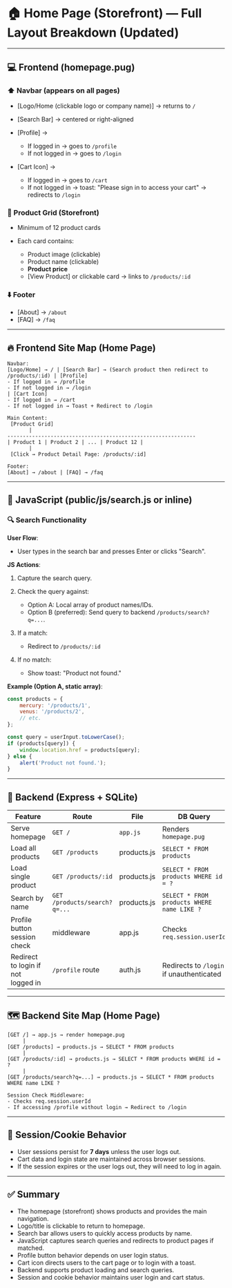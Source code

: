 # 🏠 Home Page (Storefront) — Full Layout Breakdown (Updated)

---

## 💻 Frontend (homepage.pug)

### ⬆️ Navbar (appears on all pages)

* \[Logo/Home (clickable logo or company name)] → returns to `/`
* \[Search Bar] → centered or right-aligned
* \[Profile] →

  * If logged in → goes to `/profile`
  * If not logged in → goes to `/login`
* \[Cart Icon] →

  * If logged in → goes to `/cart`
  * If not logged in → toast: "Please sign in to access your cart" → redirects to `/login`

### 🍭 Product Grid (Storefront)

* Minimum of 12 product cards
* Each card contains:

  * Product image (clickable)
  * Product name (clickable)
  * **Product price**
  * \[View Product] or clickable card → links to `/products/:id`

### ⬇️ Footer

* \[About] → `/about`
* \[FAQ] → `/faq`

---

## 🔥 Frontend Site Map (Home Page)

```
Navbar:
[Logo/Home] → / | [Search Bar] → (Search product then redirect to /products/:id) | [Profile]
- If logged in → /profile
- If not logged in → /login
| [Cart Icon]
- If logged in → /cart
- If not logged in → Toast + Redirect to /login

Main Content:
 [Product Grid]
       |
-------------------------------------------------------------
| Product 1 | Product 2 | ... | Product 12 |
       |
 [Click → Product Detail Page: /products/:id]

Footer:
[About] → /about | [FAQ] → /faq
```

---

## 🚫 JavaScript (public/js/search.js or inline)

### 🔍 Search Functionality

**User Flow**:

* User types in the search bar and presses Enter or clicks "Search".

**JS Actions**:

1. Capture the search query.
2. Check the query against:

   * Option A: Local array of product names/IDs.
   * Option B (preferred): Send query to backend `/products/search?q=...`.
3. If a match:

   * Redirect to `/products/:id`
4. If no match:

   * Show toast: "Product not found."

**Example (Option A, static array)**:

```javascript
const products = {
    mercury: '/products/1',
    venus: '/products/2',
    // etc.
};

const query = userInput.toLowerCase();
if (products[query]) {
    window.location.href = products[query];
} else {
    alert('Product not found.');
}
```

---

## 📀 Backend (Express + SQLite)

| Feature                            | Route                        | File        | DB Query                                   |
| ---------------------------------- | ---------------------------- | ----------- | ------------------------------------------ |
| Serve homepage                     | `GET /`                      | `app.js`    | Renders `homepage.pug`                     |
| Load all products                  | `GET /products`              | products.js | `SELECT * FROM products`                   |
| Load single product                | `GET /products/:id`          | products.js | `SELECT * FROM products WHERE id = ?`      |
| Search by name                     | `GET /products/search?q=...` | products.js | `SELECT * FROM products WHERE name LIKE ?` |
| Profile button session check       | middleware                   | app.js      | Checks `req.session.userId`                |
| Redirect to login if not logged in | `/profile` route             | auth.js     | Redirects to `/login` if unauthenticated   |

---

## 🗺️ Backend Site Map (Home Page)

```
[GET /] → app.js → render homepage.pug
     |
[GET /products] → products.js → SELECT * FROM products
     |
[GET /products/:id] → products.js → SELECT * FROM products WHERE id = ?
     |
[GET /products/search?q=...] → products.js → SELECT * FROM products WHERE name LIKE ?

Session Check Middleware:
- Checks req.session.userId
- If accessing /profile without login → Redirect to /login
```

---

## 🔐 Session/Cookie Behavior

* User sessions persist for **7 days** unless the user logs out.
* Cart data and login state are maintained across browser sessions.
* If the session expires or the user logs out, they will need to log in again.

---

## ✅ Summary

* The homepage (storefront) shows products and provides the main navigation.
* Logo/title is clickable to return to homepage.
* Search bar allows users to quickly access products by name.
* JavaScript captures search queries and redirects to product pages if matched.
* Profile button behavior depends on user login status.
* Cart icon directs users to the cart page or to login with a toast.
* Backend supports product loading and search queries.
* Session and cookie behavior maintains user login and cart status.